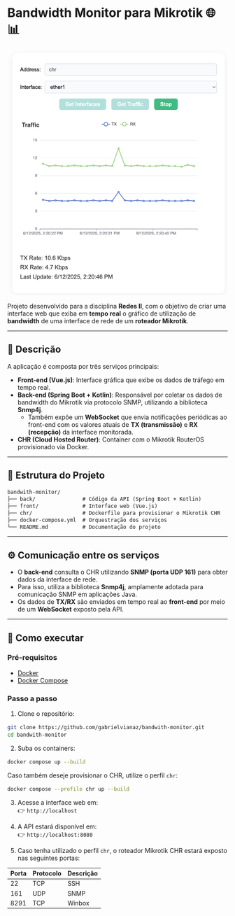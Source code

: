 # Bandwidth Monitor para Mikrotik 🌐📊

![Print Bandwith Monitor](print.png)

Projeto desenvolvido para a disciplina **Redes II**, com o objetivo de criar uma interface web que exiba em **tempo real** o gráfico de utilização de **bandwidth** de uma interface de rede de um **roteador Mikrotik**.

---

## 📌 Descrição

A aplicação é composta por três serviços principais:

- **Front-end (Vue.js)**: Interface gráfica que exibe os dados de tráfego em tempo real.
- **Back-end (Spring Boot + Kotlin)**: Responsável por coletar os dados de bandwidth do Mikrotik via protocolo SNMP, utilizando a biblioteca **Snmp4j**.
  - Também expõe um **WebSocket** que envia notificações periódicas ao front-end com os valores atuais de **TX (transmissão)** e **RX (recepção)** da interface monitorada.
- **CHR (Cloud Hosted Router)**: Container com o Mikrotik RouterOS provisionado via Docker.

---

## 🧱 Estrutura do Projeto

```
bandwith-monitor/
├── back/               # Código da API (Spring Boot + Kotlin)
├── front/              # Interface web (Vue.js)
├── chr/                # Dockerfile para provisionar o Mikrotik CHR
├── docker-compose.yml  # Orquestração dos serviços
└── README.md           # Documentação do projeto
```

---

## ⚙️ Comunicação entre os serviços

- O **back-end** consulta o CHR utilizando **SNMP (porta UDP 161)** para obter dados da interface de rede.
- Para isso, utiliza a biblioteca **Snmp4j**, amplamente adotada para comunicação SNMP em aplicações Java.
- Os dados de **TX/RX** são enviados em tempo real ao **front-end** por meio de um **WebSocket** exposto pela API.

---

## 🚀 Como executar

### Pré-requisitos

- [Docker](https://www.docker.com/)
- [Docker Compose](https://docs.docker.com/compose/)

### Passo a passo

1. Clone o repositório:
```bash
git clone https://github.com/gabrielvianaz/bandwith-monitor.git
cd bandwith-monitor
```

2. Suba os containers:
```bash
docker compose up --build
```

Caso também deseje provisionar o CHR, utilize o perfil `chr`:

```bash
docker compose --profile chr up --build
```

3. Acesse a interface web em:  
   👉 `http://localhost`

4. A API estará disponível em:  
   👉 `http://localhost:8080`

5. Caso tenha utilizado o perfil `chr`, o roteador Mikrotik CHR estará exposto nas seguintes portas:

| Porta | Protocolo | Descrição                     |
|-------|-----------|-------------------------------|
| 22    | TCP       | SSH                           |
| 161   | UDP       | SNMP                          |
| 8291  | TCP       | Winbox                        |